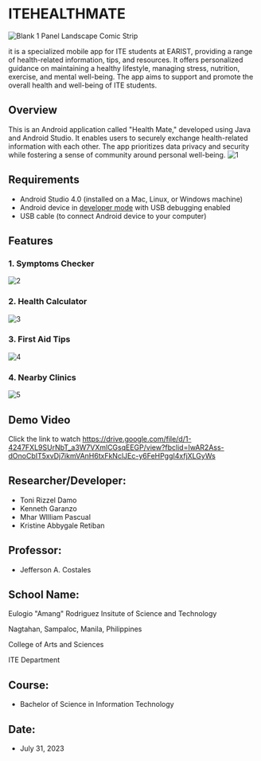 # ITEHEALTHMATE

![Blank 1 Panel Landscape Comic Strip](https://github.com/mwilliampascual/ITEHEALTHMATE/assets/106385118/50d6f66b-3812-4954-956c-073398c1218e)



it is a specialized mobile app for ITE students at EARIST, providing a range of health-related information, tips, and resources. It offers personalized guidance on maintaining a healthy lifestyle, managing stress, nutrition, exercise, and mental well-being. The app aims to support and promote the overall health and well-being of ITE students.

## Overview
This is an Android application called "Health Mate," developed using Java and Android Studio. It enables users to securely exchange health-related information with each other. The app prioritizes data privacy and security while fostering a sense of community around personal well-being.
![1](https://github.com/mwilliampascual/ITEHEALTHMATE/assets/106385118/3e08027b-b09d-4170-946c-afa2d8c14885)

## Requirements
*   Android Studio 4.0 (installed on a Mac, Linux, or Windows machine)
*   Android device in [developer mode](https://developer.android.com/studio/debug/dev-options) with USB debugging enabled
*   USB cable (to connect Android device to your computer)

## Features
### 1. Symptoms Checker
![2](https://github.com/mwilliampascual/ITEHEALTHMATE/assets/106385118/38a7a327-0c9c-4b3b-b5d9-fc2dc16b7e9e)
### 2. Health Calculator
![3](https://github.com/mwilliampascual/ITEHEALTHMATE/assets/106385118/c21fb7b2-749b-4b88-ba9e-8c06fda3cf9b)
### 3. First Aid Tips
![4](https://github.com/mwilliampascual/ITEHEALTHMATE/assets/106385118/273084aa-3e66-4db9-8aa2-0aa33a647aa8)
### 4. Nearby Clinics
![5](https://github.com/mwilliampascual/ITEHEALTHMATE/assets/106385118/60756510-9dbc-44af-bfbd-949cd1c90cbd)


## Demo Video
Click the link to watch https://drive.google.com/file/d/1-4247FXL9SUrNbT_a3W7VXmlCGsqEEGP/view?fbclid=IwAR2Ass-dOnoCbIT5xvDj7ikmVAnH6txFkNclJEc-y6FeHPggI4xfjXLGyWs

## Researcher/Developer:
* Toni Rizzel Damo
* Kenneth Garanzo
* Mhar WIlliam Pascual
* Kristine Abbygale Retiban

## Professor: 
* Jefferson A. Costales

## School Name:
Eulogio "Amang" Rodriguez Insitute of Science and Technology

Nagtahan, Sampaloc, Manila, Philippines

College of Arts and Sciences

ITE Department

## Course: 
* Bachelor of Science in Information Technology

## Date: 
* July 31, 2023
